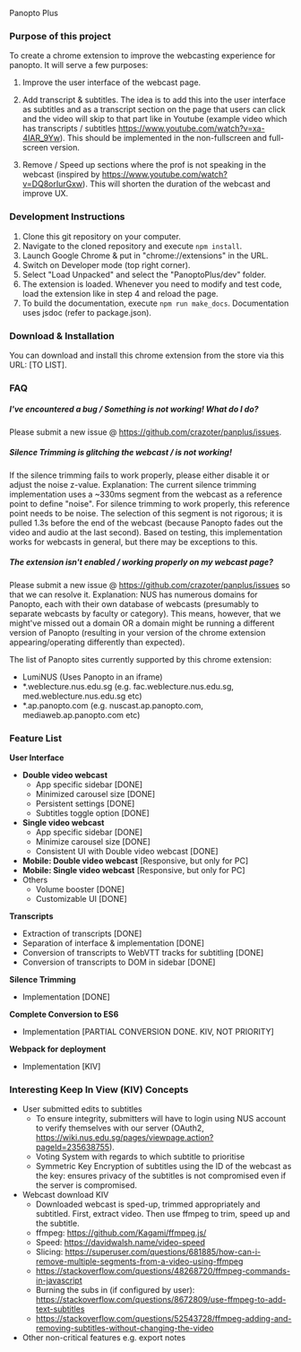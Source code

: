 Panopto Plus

### Purpose of this project
To create a chrome extension to improve the webcasting experience for panopto. It will serve a few purposes:

1. Improve the user interface of the webcast page. 

2. Add transcript & subtitles. The idea is to add this into the user interface as subtitles and as a transcript section on the page that users can click and the video will skip to that part like in Youtube (example video which has transcripts / subtitles https://www.youtube.com/watch?v=xa-4IAR_9Yw). This should be implemented in the non-fullscreen and full-screen version.

3. Remove / Speed up sections where the prof is not speaking in the webcast (inspired by https://www.youtube.com/watch?v=DQ8orIurGxw). This will shorten the duration of the webcast and improve UX.

### Development Instructions
1. Clone this git repository on your computer.
2. Navigate to the cloned repository and execute `npm install`.
3. Launch Google Chrome & put in "chrome://extensions" in the URL.
4. Switch on Developer mode (top right corner).
5. Select "Load Unpacked" and select the "PanoptoPlus/dev" folder.
6. The extension is loaded. Whenever you need to modify and test code, load the extension like in step 4 and reload the page.
7. To build the documentation, execute `npm run make_docs`. Documentation uses jsdoc (refer to package.json).

### Download & Installation
You can download and install this chrome extension from the store via this URL: [TO LIST].

### FAQ

##### I've encountered a bug / Something is not working! What do I do?
Please submit a new issue @ https://github.com/crazoter/panplus/issues.

##### Silence Trimming is glitching the webcast / is not working!
If the silence trimming fails to work properly, please either disable it or adjust the noise z-value. Explanation: The current silence trimming implementation uses a ~330ms segment from the webcast as a reference point to define "noise". For silence trimming to work properly, this reference point needs to be noise. The selection of this segment is not rigorous; it is pulled 1.3s before the end of the webcast (because Panopto fades out the video and audio at the last second). Based on testing, this implementation works for webcasts in general, but there may be exceptions to this.

##### The extension isn't enabled / working properly on my webcast page?
Please submit a new issue @ https://github.com/crazoter/panplus/issues so that we can resolve it. Explanation: NUS has numerous domains for Panopto, each with their own database of webcasts (presumably to separate webcasts by faculty or category). This means, however, that we might've missed out a domain OR a domain might be running a different version of Panopto (resulting in your version of the chrome extension appearing/operating differently than expected). 

The list of Panopto sites currently supported by this chrome extension:
* LumiNUS (Uses Panopto in an iframe)
* *.weblecture.nus.edu.sg (e.g. fac.weblecture.nus.edu.sg, med.weblecture.nus.edu.sg etc)
* *.ap.panopto.com (e.g. nuscast.ap.panopto.com, mediaweb.ap.panopto.com etc)

### Feature List
__User Interface__
  * __Double video webcast__
    * App specific sidebar [DONE]
    * Minimized carousel size [DONE]
    * Persistent settings [DONE]
    * Subtitles toggle option [DONE]
  * __Single video webcast__
    * App specific sidebar [DONE]
    * Minimize carousel size [DONE]
    * Consistent UI with Double video webcast [DONE]
  * __Mobile: Double video webcast__ [Responsive, but only for PC]
  * __Mobile: Single video webcast__ [Responsive, but only for PC]
  * Others
    * Volume booster [DONE]
    * Customizable UI [DONE]

__Transcripts__
* Extraction of transcripts [DONE]
* Separation of interface & implementation [DONE]
* Conversion of transcripts to WebVTT tracks for subtitling [DONE]
* Conversion of transcripts to DOM in sidebar [DONE]

__Silence Trimming__
* Implementation [DONE]

__Complete Conversion to ES6__
* Implementation [PARTIAL CONVERSION DONE. KIV, NOT PRIORITY]

__Webpack for deployment__
* Implementation [KIV]

### Interesting Keep In View (KIV) Concepts
* User submitted edits to subtitles 
  * To ensure integrity, submitters will have to login using NUS account to verify themselves with our server (OAuth2, https://wiki.nus.edu.sg/pages/viewpage.action?pageId=235638755).
  * Voting System with regards to which subtitle to prioritise
  * Symmetric Key Encryption of subtitles using the ID of the webcast as the key: ensures privacy of the subtitles is not compromised even if the server is compromised.
* Webcast download KIV
  * Downloaded webcast is sped-up, trimmed appropriately and subtitled. First, extract video. Then use ffmpeg to trim, speed up and the subtitle.
  * ffmpeg: https://github.com/Kagami/ffmpeg.js/
  * Speed: https://davidwalsh.name/video-speed
  * Slicing: https://superuser.com/questions/681885/how-can-i-remove-multiple-segments-from-a-video-using-ffmpeg
  * https://stackoverflow.com/questions/48268720/ffmpeg-commands-in-javascript
  * Burning the subs in (if configured by user): https://stackoverflow.com/questions/8672809/use-ffmpeg-to-add-text-subtitles
  * https://stackoverflow.com/questions/52543728/ffmpeg-adding-and-removing-subtitles-without-changing-the-video
* Other non-critical features e.g. export notes